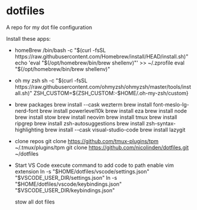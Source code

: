 # dotfiles
A repo for my dot file configuration


Install these apps: 

- homeBrew
  /bin/bash -c "$(curl -fsSL https://raw.githubusercontent.com/Homebrew/install/HEAD/install.sh)"
  echo 'eval "$(/opt/homebrew/bin/brew shellenv)"' >> ~/.zprofile
  eval "$(/opt/homebrew/bin/brew shellenv)"

- oh my zsh
    sh -c "$(curl -fsSL https://raw.githubusercontent.com/ohmyzsh/ohmyzsh/master/tools/install.sh)"
    ZSH_CUSTOM=${ZSH_CUSTOM:-$HOME/.oh-my-zsh/custom}

- brew packages
    brew install --cask wezterm
    brew install font-meslo-lg-nerd-font
    brew install powerlevel10k
    brew install eza
    brew install node
    brew install stow
    brew install neovim
    brew install tmux
    brew install ripgrep
    brew install zsh-autosuggestions
    brew install zsh-syntax-highlighting
    brew install --cask visual-studio-code
    brew install lazygit

- clone repos
    git clone https://github.com/tmux-plugins/tpm ~/.tmux/plugins/tpm
    git clone https://github.com/nicolinden/dotfiles.git ~/dotfiles

- Start VS Code
    execute command to add code to path 
    enable vim extension
    ln -s "$HOME/dotfiles/vscode/settings.json" "$VSCODE_USER_DIR/settings.json"
    ln -s "$HOME/dotfiles/vscode/keybindings.json" "$VSCODE_USER_DIR/keybindings.json"

    stow all dot files